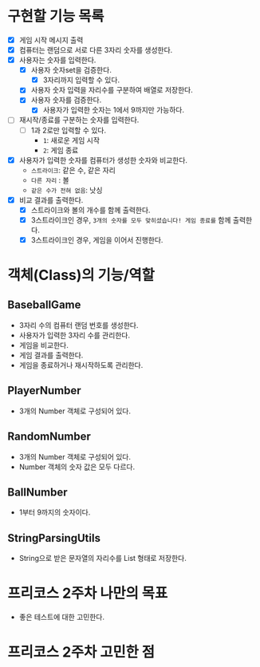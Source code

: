 # 구현할 기능 목록
- [X] 게임 시작 메시지 출력
- [X] 컴퓨터는 랜덤으로 서로 다른 3자리 숫자를 생성한다.
- [X] 사용자는 숫자를 입력한다.
    - [X] 사용자 숫자set을 검증한다.
        - [X] 3자리까지 입력할 수 있다.
    - [X] 사용자 숫자 입력을 자리수를 구분하여 배열로 저장한다.
    - [X] 사용자 숫자를 검증한다.
      - [X] 사용자가 입력한 숫자는 1에서 9까지만 가능하다.
- [ ] 재시작/종료를 구분하는 숫자를 입력한다.
    - [ ] 1과 2로만 입력할 수 있다.
        - `1`: 새로운 게임 시작
        - `2`: 게임 종료
- [X] 사용자가 입력한 숫자를 컴퓨터가 생성한 숫자와 비교한다.
    - `스트라이크`: 같은 수, 같은 자리
    - `다른 자리` : 볼
    - `같은 수가 전혀 없음`: 낫싱
- [X] 비교 결과를 출력한다.
    - [X] 스트라이크와 볼의 개수를 함께 출력한다.
    - [X] 3스트라이크인 경우, `3개의 숫자를 모두 맞히셨습니다! 게임 종료를` 함께 출력한다.
    - [X] 3스트라이크인 경우, 게임을 이어서 진행한다.

# 객체(Class)의 기능/역할
## BaseballGame
- 3자리 수의 컴퓨터 랜덤 번호를 생성한다.
- 사용자가 입력한 3자리 수를 관리한다.
- 게임을 비교한다.
- 게임 결과를 출력한다.
- 게임을 종료하거나 재시작하도록 관리한다.

## PlayerNumber
- 3개의 Number 객체로 구성되어 있다.

## RandomNumber
- 3개의 Number 객체로 구성되어 있다.
- Number 객체의 숫자 값은 모두 다르다.

## BallNumber
- 1부터 9까지의 숫자이다.

## StringParsingUtils
- String으로 받은 문자열의 자리수를 List 형태로 저장한다.

# 프리코스 2주차 나만의 목표
- 좋은 테스트에 대한 고민한다.

# 프리코스 2주차 고민한 점